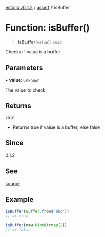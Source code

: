 [estdlib v0.1.2](../wiki/Home) / [assert](../wiki/assert) / isBuffer

# Function: isBuffer()

> **isBuffer**(`value`): `void`

Checks if value is a buffer

## Parameters

• **value**: `unknown`

The value to check

## Returns

`void`

- Returns true if value is a buffer, else false

## Since

0.1.2

## See

[source](https://github.com/yaxingson/estdlib/blob/main/lib/assert/isBuffer.ts)

## Example

```js
isBuffer(Buffer.from('abc'))
// => true

isBuffer(new Uint8Array(2))
// => false

```
